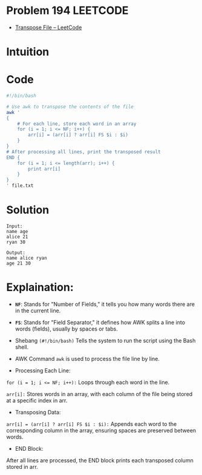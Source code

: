 # Problem 194 LEETCODE

- [Transpose File  – LeetCode](https://leetcode.com/problems/transpose-file/)

# Intuition


# Code 
```bash
#!/bin/bash

# Use awk to transpose the contents of the file
awk '
{
    # For each line, store each word in an array
    for (i = 1; i <= NF; i++) {
        arr[i] = (arr[i] ? arr[i] FS $i : $i)
    }
}
# After processing all lines, print the transposed result
END {
    for (i = 1; i <= length(arr); i++) {
        print arr[i]
    }
}
' file.txt
```
# Solution 

```
Input:
name age
alice 21
ryan 30

Output: 
name alice ryan
age 21 30

```
# Explaination: 

- **`NF`**: Stands for "Number of Fields," it tells you how many words there are in the current line.
- **`FS`**: Stands for "Field Separator," it defines how AWK splits a line into words (fields), usually by spaces or tabs.

- Shebang ```(#!/bin/bash)```
Tells the system to run the script using the Bash shell.

- AWK Command
```awk``` is used to process the file line by line.

- Processing Each Line:


```for (i = 1; i <= NF; i++):``` Loops through each word in the line.

```arr[i]:``` Stores words in an array, with each column of the file being stored at a specific index in arr.

- Transposing Data:

```arr[i] = (arr[i] ? arr[i] FS $i : $i):``` Appends each word to the corresponding column in the array, ensuring spaces are preserved between words.

- END Block:

After all lines are processed, the END block prints each transposed column stored in arr.